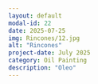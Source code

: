 ```yaml
---
layout: default
modal-id: 22
date: 2025-07-25
img: Rincones/12.jpg
alt: "Rincones"
project-date: July 2025
category: Oil Painting
description: "Oleo"
---
```

